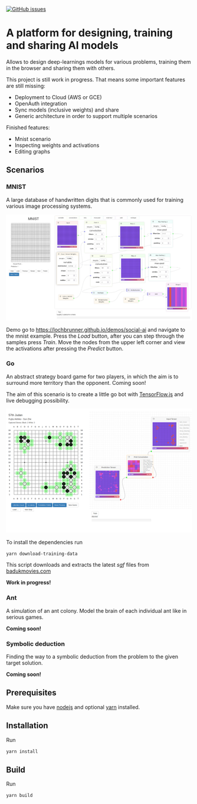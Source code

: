 [![GitHub issues](https://img.shields.io/github/issues/lochbrunner/open-go-bot.svg)](https://github.com/lochbrunner/open-go-bot/issues)

# A platform for designing, training and sharing AI models

Allows to design deep-learnings models for various problems, training them in the browser and sharing them with others.

This project is still work in progress. That means some important features are still missing:

* Deployment to Cloud (AWS or GCE)
* OpenAuth integration
* Sync models (inclusive weights) and share
* Generic architecture in order to support multiple scenarios

Finished features:

* Mnist scenario
* Inspecting weights and activations
* Editing graphs

## Scenarios

### MNIST

A large database of handwritten digits that is commonly used for training various image processing systems.

![Mnist screenshot](./docs/assets/mnist/mnist.gif)

Demo go to https://lochbrunner.github.io/demos/social-ai and navigate to the mnist example. Press the *Load* button, after you can step through the samples press *Train*. Move the nodes from the upper left corner and view the activations after pressing the *Predict* button.

### Go

An abstract strategy board game for two players, in which the aim is to surround more territory than the opponent. Coming soon!

The aim of this scenario is to create a little go bot with [TensorFlow.js](https://github.com/tensorflow/tfjs) and live debugging possibility.

![Screenshot Game](./docs/assets/screenshot.png)

To install the dependencies run

```sh
yarn download-training-data
```

This script downloads and extracts the latest *sgf* files from [badukmovies.com](https://badukmovies.com/pro_games/download)

**Work in progress!**

### Ant

A simulation of an ant colony. Model the brain of each individual ant like in serious games.

**Coming soon!**

### Symbolic deduction

Finding the way to a symbolic deduction from the problem to the given target solution.

**Coming soon!**

## Prerequisites

Make sure you have [nodejs](https://nodejs.org/en/) and optional [yarn](https://yarnpkg.com/en/) installed.

## Installation

Run

```sh
yarn install
```

## Build

Run

```sh
yarn build
```